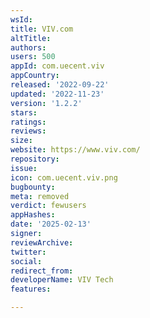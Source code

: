 ```yaml
---
wsId: 
title: VIV.com
altTitle: 
authors: 
users: 500
appId: com.uecent.viv
appCountry: 
released: '2022-09-22'
updated: '2022-11-23'
version: '1.2.2'
stars: 
ratings: 
reviews: 
size: 
website: https://www.viv.com/
repository: 
issue: 
icon: com.uecent.viv.png
bugbounty: 
meta: removed
verdict: fewusers
appHashes: 
date: '2025-02-13'
signer: 
reviewArchive: 
twitter: 
social: 
redirect_from: 
developerName: VIV Tech
features: 

---
```


